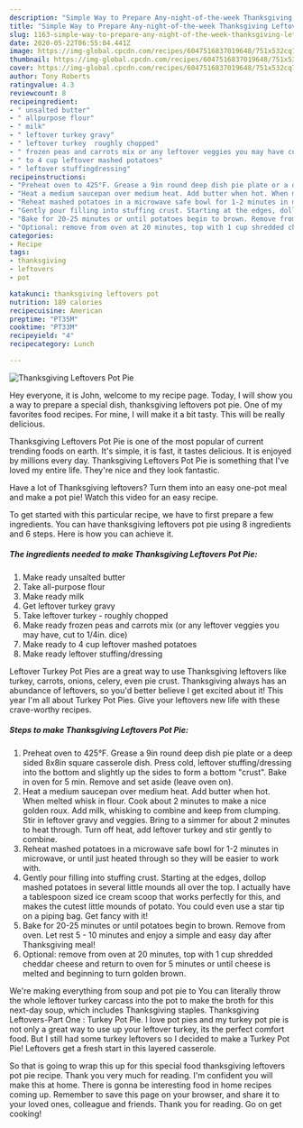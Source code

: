 ```yaml
---
description: "Simple Way to Prepare Any-night-of-the-week Thanksgiving Leftovers Pot Pie"
title: "Simple Way to Prepare Any-night-of-the-week Thanksgiving Leftovers Pot Pie"
slug: 1163-simple-way-to-prepare-any-night-of-the-week-thanksgiving-leftovers-pot-pie
date: 2020-05-22T06:55:04.441Z
image: https://img-global.cpcdn.com/recipes/6047516837019648/751x532cq70/thanksgiving-leftovers-pot-pie-recipe-main-photo.jpg
thumbnail: https://img-global.cpcdn.com/recipes/6047516837019648/751x532cq70/thanksgiving-leftovers-pot-pie-recipe-main-photo.jpg
cover: https://img-global.cpcdn.com/recipes/6047516837019648/751x532cq70/thanksgiving-leftovers-pot-pie-recipe-main-photo.jpg
author: Tony Roberts
ratingvalue: 4.3
reviewcount: 8
recipeingredient:
- " unsalted butter"
- " allpurpose flour"
- " milk"
- " leftover turkey gravy"
- " leftover turkey  roughly chopped"
- " frozen peas and carrots mix or any leftover veggies you may have cut to 14in dice"
- " to 4 cup leftover mashed potatoes"
- " leftover stuffingdressing"
recipeinstructions:
- "Preheat oven to 425°F. Grease a 9in round deep dish pie plate or a deep sided 8x8in square casserole dish. Press cold, leftover stuffing/dressing into the bottom and slightly up the sides to form a bottom &#34;crust&#34;. Bake in oven for 5 min. Remove and set aside (leave oven on)."
- "Heat a medium saucepan over medium heat. Add butter when hot. When melted whisk in flour. Cook about 2 minutes to make a nice golden roux. Add milk, whisking to combine and keep from clumping. Stir in leftover gravy and veggies. Bring to a simmer for about 2 minutes to heat through. Turn off heat, add leftover turkey and stir gently to combine."
- "Reheat mashed potatoes in a microwave safe bowl for 1-2 minutes in microwave, or until just heated through so they will be easier to work with."
- "Gently pour filling into stuffing crust. Starting at the edges, dollop mashed potatoes in several little mounds all over the top. I actually have a tablespoon sized ice cream scoop that works perfectly for this, and makes the cutest little mounds of potato. You could even use a star tip on a piping bag. Get fancy with it!"
- "Bake for 20-25 minutes or until potatoes begin to brown. Remove from oven. Let rest 5 - 10 minutes and enjoy a simple and easy day after Thanksgiving meal!"
- "Optional: remove from oven at 20 minutes, top with 1 cup shredded cheddar cheese and return to oven for 5 minutes or until cheese is melted and beginning to turn golden brown."
categories:
- Recipe
tags:
- thanksgiving
- leftovers
- pot

katakunci: thanksgiving leftovers pot 
nutrition: 189 calories
recipecuisine: American
preptime: "PT35M"
cooktime: "PT33M"
recipeyield: "4"
recipecategory: Lunch

---
```



![Thanksgiving Leftovers Pot Pie](https://img-global.cpcdn.com/recipes/6047516837019648/751x532cq70/thanksgiving-leftovers-pot-pie-recipe-main-photo.jpg)

Hey everyone, it is John, welcome to my recipe page. Today, I will show you a way to prepare a special dish, thanksgiving leftovers pot pie. One of my favorites food recipes. For mine, I will make it a bit tasty. This will be really delicious.

Thanksgiving Leftovers Pot Pie is one of the most popular of current trending foods on earth. It's simple, it is fast, it tastes delicious. It is enjoyed by millions every day. Thanksgiving Leftovers Pot Pie is something that I've loved my entire life. They're nice and they look fantastic.

Have a lot of Thanksgiving leftovers? Turn them into an easy one-pot meal and make a pot pie! Watch this video for an easy recipe.


To get started with this particular recipe, we have to first prepare a few ingredients. You can have thanksgiving leftovers pot pie using 8 ingredients and 6 steps. Here is how you can achieve it.

<!--inarticleads1-->

##### The ingredients needed to make Thanksgiving Leftovers Pot Pie:

1. Make ready  unsalted butter
1. Take  all-purpose flour
1. Make ready  milk
1. Get  leftover turkey gravy
1. Take  leftover turkey - roughly chopped
1. Make ready  frozen peas and carrots mix (or any leftover veggies you may have, cut to 1/4in. dice)
1. Make ready  to 4 cup leftover mashed potatoes
1. Make ready  leftover stuffing/dressing


Leftover Turkey Pot Pies are a great way to use Thanksgiving leftovers like turkey, carrots, onions, celery, even pie crust. Thanksgiving always has an abundance of leftovers, so you&#39;d better believe I get excited about it! This year I&#39;m all about Turkey Pot Pies. Give your leftovers new life with these crave-worthy recipes. 

<!--inarticleads2-->

##### Steps to make Thanksgiving Leftovers Pot Pie:

1. Preheat oven to 425°F. Grease a 9in round deep dish pie plate or a deep sided 8x8in square casserole dish. Press cold, leftover stuffing/dressing into the bottom and slightly up the sides to form a bottom &#34;crust&#34;. Bake in oven for 5 min. Remove and set aside (leave oven on).
1. Heat a medium saucepan over medium heat. Add butter when hot. When melted whisk in flour. Cook about 2 minutes to make a nice golden roux. Add milk, whisking to combine and keep from clumping. Stir in leftover gravy and veggies. Bring to a simmer for about 2 minutes to heat through. Turn off heat, add leftover turkey and stir gently to combine.
1. Reheat mashed potatoes in a microwave safe bowl for 1-2 minutes in microwave, or until just heated through so they will be easier to work with.
1. Gently pour filling into stuffing crust. Starting at the edges, dollop mashed potatoes in several little mounds all over the top. I actually have a tablespoon sized ice cream scoop that works perfectly for this, and makes the cutest little mounds of potato. You could even use a star tip on a piping bag. Get fancy with it!
1. Bake for 20-25 minutes or until potatoes begin to brown. Remove from oven. Let rest 5 - 10 minutes and enjoy a simple and easy day after Thanksgiving meal!
1. Optional: remove from oven at 20 minutes, top with 1 cup shredded cheddar cheese and return to oven for 5 minutes or until cheese is melted and beginning to turn golden brown.


We&#39;re making everything from soup and pot pie to You can literally throw the whole leftover turkey carcass into the pot to make the broth for this next-day soup, which includes Thanksgiving staples. Thanksgiving Leftovers-Part One : Turkey Pot Pie. I love pot pies and my turkey pot pie is not only a great way to use up your leftover turkey, its the perfect comfort food. But I still had some turkey leftovers so I decided to make a Turkey Pot Pie! Leftovers get a fresh start in this layered casserole. 

So that is going to wrap this up for this special food thanksgiving leftovers pot pie recipe. Thank you very much for reading. I'm confident you will make this at home. There is gonna be interesting food in home recipes coming up. Remember to save this page on your browser, and share it to your loved ones, colleague and friends. Thank you for reading. Go on get cooking!

